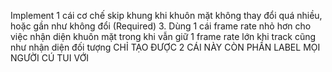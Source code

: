 Implement 1 cái cơ chế skip khung khi khuôn mặt không thay đổi quá nhiều, hoặc gần như không đổi (Required)
3. Dùng 1 cái frame rate nhỏ hơn cho việc nhận diện khuôn mặt trong khi vẫn giữ 1 frame rate lớn khi track cũng như nhận diện đối tượng
CHỈ TẠO ĐƯỢC 2 CÁI NÀY CÒN PHẦN LABEL MỌI NGƯỜI CÚ TUI VỚI
